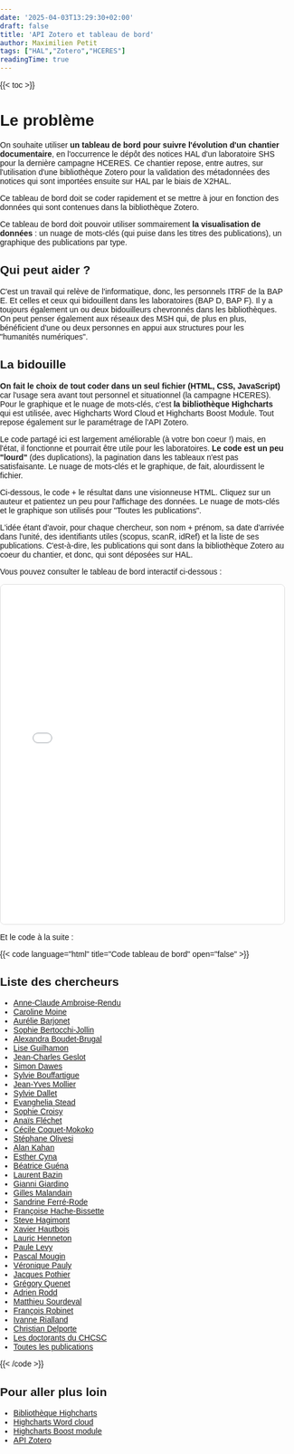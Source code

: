 ```yaml
---
date: '2025-04-03T13:29:30+02:00'
draft: false
title: 'API Zotero et tableau de bord'
author: Maximilien Petit
tags: ["HAL","Zotero","HCERES"]
readingTime: true
---
```

{{< toc >}}

# Le problème

On souhaite utiliser **un tableau de bord pour suivre l'évolution d'un chantier documentaire**, en l'occurrence le dépôt des notices HAL d'un laboratoire SHS pour la dernière campagne HCERES. Ce chantier repose, entre autres, sur l'utilisation d'une bibliothèque Zotero pour la validation des métadonnées des notices qui sont importées ensuite sur HAL par le biais de X2HAL.

Ce tableau de bord doit se coder rapidement et se mettre à jour en fonction des données qui sont contenues dans la bibliothèque Zotero.

Ce tableau de bord doit pouvoir utiliser sommairement **la visualisation de données** : un nuage de mots-clés (qui puise dans les titres des publications), un graphique des publications par type.

## Qui peut aider ?

C'est un travail qui relève de l'informatique, donc, les personnels ITRF de la BAP E. Et celles et ceux qui bidouillent dans les laboratoires (BAP D, BAP F). Il y a toujours également un ou deux bidouilleurs chevronnés dans les bibliothèques. On peut penser également aux réseaux des MSH qui, de plus en plus, bénéficient d'une ou deux personnes en appui aux structures pour les "humanités numériques".

## La bidouille

**On fait le choix de tout coder dans un seul fichier (HTML, CSS, JavaScript)** car l'usage sera avant tout personnel et situationnel (la campagne HCERES). Pour le graphique et le nuage de mots-clés, c'est **la bibliothèque Highcharts** qui est utilisée, avec Highcharts Word Cloud et Highcharts Boost Module. Tout repose également sur le paramétrage de l'API Zotero.

Le code partagé ici est largement améliorable (à votre bon coeur !) mais, en l'état, il fonctionne et pourrait être utile pour les laboratoires. **Le code est un peu "lourd"** (des duplications), la pagination dans les tableaux n'est pas satisfaisante. Le nuage de mots-clés et le graphique, de fait, alourdissent le fichier.

Ci-dessous, le code + le résultat dans une visionneuse HTML. Cliquez sur un auteur et patientez un peu pour l'affichage des données. Le nuage de mots-clés et le graphique son utilisés pour "Toutes les publications".

L'idée étant d'avoir, pour chaque chercheur, son nom + prénom, sa date d'arrivée dans l'unité, des identifiants utiles (scopus, scanR, idRef) et la liste de ses publications. C'est-à-dire, les publications qui sont dans la bibliothèque Zotero au coeur du chantier, et donc, qui sont déposées sur HAL.

Vous pouvez consulter le tableau de bord interactif ci-dessous :

<div style="border: 1px solid #ddd; border-radius: 8px; overflow: hidden;">
  <iframe src="/html/10_code_fonctionnel_tableau_de_bord_37.html" width="100%" height="600" style="border: none;"></iframe>
</div>

Et le code à la suite : 

{{< code language="html" title="Code tableau de bord" open="false" >}}
<!DOCTYPE html>
<html>
<head>
<title></title>
<style type="text/css">
  body {
    font-family: Arial, sans-serif;
    margin: 0;
    padding: 0;
  }

  h2 {
    margin-top: 20px;
    text-align: center;
  }

  ul {
    list-style-type: none;
    padding: 0;
    margin: 20px 0;
    text-align: center;
  }

  ul li {
    display: inline-block;
    margin: 0 10px;
  }

  table {
    width: 100%;
    border-collapse: collapse;
    margin-top: 20px;
  }

  th, td {
    padding: 10px;
    text-align: left;
    border-bottom: 1px solid #ddd;
  }

  th {
    background-color: #f2f2f2;
    font-weight: bold;
  }

  a {
    color: #007bff;
    text-decoration: none;
  }

  a:hover {
    text-decoration: underline;
  }

  #researcherInfoContainer {
    background-color: #f9f9f9;
    padding: 20px;
    margin-bottom: 20px;
  }

  #wordcloudContainer {
    margin-top: 20px;
    text-align: center;
  }

  #wordcloud {
    max-width: 600px;
    margin: 0 auto;
  }

  #publicationChartContainer {
    margin-top: 20px;
    text-align: center;
  }

  /* Ajouts CSS pour une meilleure ergonomie */
  #researcherInfoContainer h3 {
    margin-top: 0;
  }

  #publicationTable {
    border-collapse: collapse;
    margin-top: 20px;
  }

  #publicationTable th,
  #publicationTable td {
    padding: 10px;
    text-align: left;
    border-bottom: 1px solid #ddd;
  }

  #publicationTable th {
    background-color: #f2f2f2;
    font-weight: bold;
  }

  #publicationChartContainer {
    margin-top: 40px;
  }
</style>
<script src="https://code.highcharts.com/highcharts.js"></script>
<script src="https://code.highcharts.com/modules/wordcloud.js"></script>
<script src="https://code.highcharts.com/modules/boost.js"></script>
</head>
<body>
<!-- rest of your code -->
</body>
</html>

</style>
<script src="https://code.highcharts.com/highcharts.js"></script>
<script src="https://code.highcharts.com/modules/wordcloud.js"></script>
<script src="https://code.highcharts.com/modules/boost.js"></script>
</head>
<body>
<h2>Liste des chercheurs</h2>

<ul>
  <li><a href="#" onclick="showResearcherInfo('ambroise-rendu'); return false;">Anne-Claude Ambroise-Rendu</a></li>
  <li><a href="#" onclick="showResearcherInfo('moine'); return false;">Caroline Moine</a></li>
  <li><a href="#" onclick="showResearcherInfo('barjonet'); return false;">Aurélie Barjonet</a></li>
  <li><a href="#" onclick="showResearcherInfo('jollin'); return false;">Sophie Bertocchi-Jollin</a></li>
  <li><a href="#" onclick="showResearcherInfo('boudet'); return false;">Alexandra Boudet-Brugal</a></li>
  <li><a href="#" onclick="showResearcherInfo('guilhamon'); return false;">Lise Guilhamon</a></li>
  <li><a href="#" onclick="showResearcherInfo('geslot'); return false;">Jean-Charles Geslot</a></li>
  <li><a href="#" onclick="showResearcherInfo('dawes'); return false;">Simon Dawes</a></li>
  <li><a href="#" onclick="showResearcherInfo('bouffartigue'); return false;">Sylvie Bouffartigue</a></li>
  <li><a href="#" onclick="showResearcherInfo('mollier'); return false;">Jean-Yves Mollier</a></li>
  <li><a href="#" onclick="showResearcherInfo('dallet'); return false;">Sylvie Dallet</a></li>
  <li><a href="#" onclick="showResearcherInfo('stead'); return false;">Evanghelia Stead</a></li>
  <li><a href="#" onclick="showResearcherInfo('croisy'); return false;">Sophie Croisy</a></li>
   <li><a href="#" onclick="showResearcherInfo('flechet'); return false;">Anaïs Fléchet</a></li>
   <li><a href="#" onclick="showResearcherInfo('coquet'); return false;">Cécile Coquet-Mokoko</a></li>
   <li><a href="#" onclick="showResearcherInfo('olivesi'); return false;">Stéphane Olivesi</a></li>
   <li><a href="#" onclick="showResearcherInfo('kahan'); return false;">Alan Kahan</a></li>
   <li><a href="#" onclick="showResearcherInfo('cyna'); return false;">Esther Cyna</a></li>
   <li><a href="#" onclick="showResearcherInfo('guena'); return false;">Béatrice Guéna</a></li>
   <li><a href="#" onclick="showResearcherInfo('bazin'); return false;">Laurent Bazin</a></li>
   <li><a href="#" onclick="showResearcherInfo('giardino'); return false;">Gianni Giardino</a></li>
   <li><a href="#" onclick="showResearcherInfo('malandain'); return false;">Gilles Malandain</a></li>
   <li><a href="#" onclick="showResearcherInfo('ferre'); return false;">Sandrine Ferré-Rode</a></li>
   <li><a href="#" onclick="showResearcherInfo('hache'); return false;">Françoise Hache-Bissette</a></li>
   <li><a href="#" onclick="showResearcherInfo('hagimont'); return false;">Steve Hagimont</a></li>
   <li><a href="#" onclick="showResearcherInfo('hautbois'); return false;">Xavier Hautbois</a></li>
   <li><a href="#" onclick="showResearcherInfo('henneton'); return false;">Lauric Henneton</a></li>
   <li><a href="#" onclick="showResearcherInfo('levy'); return false;">Paule Levy</a></li>
   <li><a href="#" onclick="showResearcherInfo('mougin'); return false;">Pascal Mougin</a></li>
   <li><a href="#" onclick="showResearcherInfo('pauly'); return false;">Véronique Pauly</a></li>
   <li><a href="#" onclick="showResearcherInfo('pothier'); return false;">Jacques Pothier</a></li>
   <li><a href="#" onclick="showResearcherInfo('quenet'); return false;">Grégory Quenet </a></li>
   <li><a href="#" onclick="showResearcherInfo('rodd'); return false;">Adrien Rodd </a></li>
   <li><a href="#" onclick="showResearcherInfo('sourdeval'); return false;">Matthieu Sourdeval </a></li>
   <li><a href="#" onclick="showResearcherInfo('robinet'); return false;">François Robinet</a></li>
   <li><a href="#" onclick="showResearcherInfo('rialland'); return false;">Ivanne Rialland</a></li>
   <li><a href="#" onclick="showResearcherInfo('delporte'); return false;">Christian Delporte</a></li>
   <li><a href="#" onclick="showResearcherInfo('doc'); return false;">Les doctorants du CHCSC</a></li>
  <!-- Ajoutez autant de liens pour les chercheurs supplémentaires -->
  <li><a href="#" onclick="showAllPublications(); return false;">Toutes les publications</a></li>
</ul>

<div id="researcherInfoContainer"><!-- L'information sur les chercheurs sera affichée ici --></div>

<div id="wordcloudContainer"><!-- Le nuage de mots-clés sera affiché ici --></div>

<div id="publicationChartContainer"><!-- Le graphique des publications par type sera affiché ici --></div>

<table id="publicationTable" style="display: none;">
  <thead>
    <tr>
      <th>#</th>
      <th>Titre</th>
      <th>Auteur(s)</th>
      <th>Date</th>
    </tr>
  </thead>
  <tbody>
  </tbody>
</table>
<script>
  var researchers = {
    'ambroise-rendu': {
      userId: '5996232',
      apiKey: 'VRMvU5FwD33qp0MUPyxT9bUZ',
      collectionKey: 'VBNTR69L',
      arrivalDate: 'sept 2016',
      scopusUrl: 'https://www2-scopus-com.ezproxy.universite-paris-saclay.fr/authid/detail.uri?authorId=26665321600',
      scanrUrl: 'https://scanr.enseignementsup-recherche.gouv.fr/person/idref056736029',
      idrefUrl: 'https://www.idref.fr/056736029'
    },
    'moine': {
      userId: '5996232',
      apiKey: 'VRMvU5FwD33qp0MUPyxT9bUZ',
      collectionKey: 'A36SU8KS',
      arrivalDate: 'sept 2006',
      scopusUrl: 'https://www2-scopus-com.ezproxy.universite-paris-saclay.fr/authid/detail.uri?authorId=26536457700',
      scanrUrl: 'https://scanr.enseignementsup-recherche.gouv.fr/person/idref08775116X',
      idrefUrl: 'https://www.idref.fr/08775116X'
    },
    'barjonet': {
      userId: '5996232',
      apiKey: 'VRMvU5FwD33qp0MUPyxT9bUZ',
      collectionKey: '3A9SYXVH',
      arrivalDate: 'sept 2008',
      scopusUrl: 'https://www2-scopus-com.ezproxy.universite-paris-saclay.fr/authid/detail.uri?authorId=52963171600',
      scanrUrl: 'https://scanr.enseignementsup-recherche.gouv.fr/person/idref111587042',
      idrefUrl: 'https://www.idref.fr/111587042'
    },
	'jollin': {
      userId: '5996232',
      apiKey: 'VRMvU5FwD33qp0MUPyxT9bUZ',
      collectionKey: '5Z7CRV9E',
      arrivalDate: 'sept 2007',
      scopusUrl: 'https://www2-scopus-com.ezproxy.universite-paris-saclay.fr/authid/detail.uri?authorId=57189004468',
      scanrUrl: 'https://scanr.enseignementsup-recherche.gouv.fr/person/idref055391001',
      idrefUrl: 'https://www.idref.fr/055391001'
    },
    'boudet': {
      userId: '5996232',
      apiKey: 'VRMvU5FwD33qp0MUPyxT9bUZ',
      collectionKey: 'MBCBNNBK',
      arrivalDate: 'fév 2013',
      scopusUrl: 'https://www2-scopus-com.ezproxy.universite-paris-saclay.fr/authid/detail.uri?authorId=57346200300&origin=recordPage',
      scanrUrl: 'https://scanr.enseignementsup-recherche.gouv.fr/person/idref099069016',
      idrefUrl: 'https://www.idref.fr/099069016'
    },
    'guilhamon': {
      userId: '5996232',
      apiKey: 'VRMvU5FwD33qp0MUPyxT9bUZ',
      collectionKey: 'CP4ID5PH',
      arrivalDate: 'fév 2013',
      scopusUrl: 'https://www2-scopus-com.ezproxy.universite-paris-saclay.fr/authid/detail.uri?authorId=57204576181&origin=recordPage',
      scanrUrl: 'https://scanr.enseignementsup-recherche.gouv.fr/person/idref119706105',
      idrefUrl: 'https://www.idref.fr/119706105'
    },
    'geslot': {
      userId: '5996232',
      apiKey: 'VRMvU5FwD33qp0MUPyxT9bUZ',
      collectionKey: 'ABZLT2WW',
      arrivalDate: 'sept 2013',
      scopusUrl: 'https://www2-scopus-com.ezproxy.universite-paris-saclay.fr/authid/detail.uri?authorId=37080651600',
      scanrUrl: 'https://scanr.enseignementsup-recherche.gouv.fr/person/idref078786827',
      idrefUrl: 'https://www.idref.fr/078786827'
    },
    'dawes': {
      userId: '5996232',
      apiKey: 'VRMvU5FwD33qp0MUPyxT9bUZ',
      collectionKey: 'Y7SKJBT9',
      arrivalDate: 'sept 2016',
      scopusUrl: 'https://www2-scopus-com.ezproxy.universite-paris-saclay.fr/authid/detail.uri?authorId=37661269400',
      scanrUrl: 'https://scanr.enseignementsup-recherche.gouv.fr/person/idref220246416',
      idrefUrl: 'https://www.idref.fr/220246416'
    },
    'bouffartigue': {
      userId: '5996232',
      apiKey: 'VRMvU5FwD33qp0MUPyxT9bUZ',
      collectionKey: 'CEK68ANV',
      arrivalDate: 'sept 2015',
      scopusUrl: 'https://www2-scopus-com.ezproxy.universite-paris-saclay.fr/authid/detail.uri?authorId=57170860700&origin=recordPage',
      scanrUrl: 'https://scanr.enseignementsup-recherche.gouv.fr/person/idref059581980',
      idrefUrl: 'https://www.idref.fr/059581980'
    },
    'mollier': {
      userId: '5996232',
      apiKey: 'VRMvU5FwD33qp0MUPyxT9bUZ',
      collectionKey: '3SE7MHIR',
      arrivalDate: '1992',
      scopusUrl: 'https://www2-scopus-com.ezproxy.universite-paris-saclay.fr/authid/detail.uri?authorId=26034079700',
      scanrUrl: 'https://scanr.enseignementsup-recherche.gouv.fr/person/idref027033732',
      idrefUrl: 'https://www.idref.fr/027033732'
    },
    'dallet': {
      userId: '5996232',
      apiKey: 'VRMvU5FwD33qp0MUPyxT9bUZ',
      collectionKey: 'WB7DGG5C',
      arrivalDate: 'sept 2006',
      scopusUrl: 'https://www2-scopus-com.ezproxy.universite-paris-saclay.fr/authid/detail.uri?authorId=55458449300',
      scanrUrl: 'https://scanr.enseignementsup-recherche.gouv.fr/person/idref028295250',
      idrefUrl: 'https://www.idref.fr/028295250'
    },
    'stead': {
      userId: '5996232',
      apiKey: 'VRMvU5FwD33qp0MUPyxT9bUZ',
      collectionKey: '3PMM4DH3',
      arrivalDate: 'sept 2010',
      scopusUrl: 'https://www2-scopus-com.ezproxy.universite-paris-saclay.fr/authid/detail.uri?authorId=28168057900',
      scanrUrl: 'https://scanr.enseignementsup-recherche.gouv.fr/person/idref060786450',
      idrefUrl: 'https://www.idref.fr/060786450'
    },
    'croisy': {
      userId: '5996232',
      apiKey: 'VRMvU5FwD33qp0MUPyxT9bUZ',
      collectionKey: '474DZQUE',
      arrivalDate: 'fév 2013',
      scopusUrl: 'https://www2-scopus-com.ezproxy.universite-paris-saclay.fr/authid/detail.uri?authorId=55303832900',
      scanrUrl: 'https://scanr.enseignementsup-recherche.gouv.fr/person/idref176586741',
      idrefUrl: 'https://www.idref.fr/176586741'
    },
    'flechet': {
      userId: '5996232',
      apiKey: 'VRMvU5FwD33qp0MUPyxT9bUZ',
      collectionKey: 'B9JDFTKP',
      arrivalDate: 'sept 2010',
      scopusUrl: 'https://www2-scopus-com.ezproxy.universite-paris-saclay.fr/authid/detail.uri?authorId=56330152900',
      scanrUrl: 'https://scanr.enseignementsup-recherche.gouv.fr/person/idref084278390',
      idrefUrl: 'https://www.idref.fr/084278390'
    },
    'coquet': {
      userId: '5996232',
      apiKey: 'VRMvU5FwD33qp0MUPyxT9bUZ',
      collectionKey: '3E2BNAS3',
      arrivalDate: 'sept 2019',
      scopusUrl: 'https://www2-scopus-com.ezproxy.universite-paris-saclay.fr/authid/detail.uri?authorId=57189262943',
      scanrUrl: 'https://scanr.enseignementsup-recherche.gouv.fr/person/idref050729772',
      idrefUrl: 'https://www.idref.fr/050729772'
    },
    'olivesi': {
      userId: '5996232',
      apiKey: 'VRMvU5FwD33qp0MUPyxT9bUZ',
      collectionKey: 'L8XQRBJH',
      arrivalDate: 'oct 2015',
      scopusUrl: 'https://www2-scopus-com.ezproxy.universite-paris-saclay.fr/authid/detail.uri?authorId=26655991800',
      scanrUrl: 'https://scanr.enseignementsup-recherche.gouv.fr/person/idref035701854',
      idrefUrl: 'https://www.idref.fr/035701854#'
    },
    'kahan': {
      userId: '5996232',
      apiKey: 'VRMvU5FwD33qp0MUPyxT9bUZ',
      collectionKey: '62NXYUGN',
      arrivalDate: 'février 2013',
      scopusUrl: 'https://www-scopus-com.ezproxy.universite-paris-saclay.fr/authid/detail.uri?authorId=55100055900',
      scanrUrl: 'https://scanr.enseignementsup-recherche.gouv.fr/person/idref032503822',
      idrefUrl: 'https://www.idref.fr/032503822'
    },
    'cyna': {
      userId: '5996232',
      apiKey: 'VRMvU5FwD33qp0MUPyxT9bUZ',
      collectionKey: 'WYR9Z3BE',
      arrivalDate: 'sept 2022',
      scopusUrl: 'https://www2-scopus-com.ezproxy.universite-paris-saclay.fr/authid/detail.uri?authorId=57205657174',
      scanrUrl: 'https://scanr.enseignementsup-recherche.gouv.fr/person/idref255092431',
      idrefUrl: 'https://www.idref.fr/255092431'
    },
    'guena': {
      userId: '5996232',
      apiKey: 'VRMvU5FwD33qp0MUPyxT9bUZ',
      collectionKey: 'X9Z6QPA8',
      arrivalDate: 'sept 2018',
      scopusUrl: '',
      scanrUrl: '',
      idrefUrl: ''
    },
    'bazin': {
      userId: '5996232',
      apiKey: 'VRMvU5FwD33qp0MUPyxT9bUZ',
      collectionKey: 'R32DNC7C',
      arrivalDate: 'oct 2016',
      scopusUrl: '',
      scanrUrl: '',
      idrefUrl: ''
    },
    'giardino': {
      userId: '5996232',
      apiKey: 'VRMvU5FwD33qp0MUPyxT9bUZ',
      collectionKey: '9YKHSE6X',
      arrivalDate: 'janv 2006',
      scopusUrl: '',
      scanrUrl: 'https://scanr.enseignementsup-recherche.gouv.fr/person/idref068720416',
      idrefUrl: 'https://www.idref.fr/068720416'
    },
    'malandain': {
      userId: '5996232',
      apiKey: 'VRMvU5FwD33qp0MUPyxT9bUZ',
      collectionKey: 'SIFQ3EZ3',
      arrivalDate: 'sept 2021',
      scopusUrl: 'https://www2-scopus-com.ezproxy.universite-paris-saclay.fr/authid/detail.uri?authorId=38261620200',
      scanrUrl: 'https://scanr.enseignementsup-recherche.gouv.fr/person/idref094994005',
      idrefUrl: 'https://www.idref.fr/094994005'
    },
    'ferre': {
      userId: '5996232',
      apiKey: 'VRMvU5FwD33qp0MUPyxT9bUZ',
      collectionKey: '3RUZFJYF',
      arrivalDate: 'juin 2012',
      scopusUrl: 'https://www2-scopus-com.ezproxy.universite-paris-saclay.fr/authid/detail.uri?authorId=56184514100',
      scanrUrl: 'https://scanr.enseignementsup-recherche.gouv.fr/person/idref135612438',
      idrefUrl: 'https://www.idref.fr/135612438'
    },
    'hache': {
      userId: '5996232',
      apiKey: 'VRMvU5FwD33qp0MUPyxT9bUZ',
      collectionKey: '65MLPE7C',
      arrivalDate: 'janv 2006',
      scopusUrl: 'https://www2-scopus-com.ezproxy.universite-paris-saclay.fr/authid/detail.uri?authorId=36453808800',
      scanrUrl: 'https://scanr.enseignementsup-recherche.gouv.fr/person/idref113369573',
      idrefUrl: 'https://www.idref.fr/113369573'
    },
    'hagimont': {
      userId: '5996232',
      apiKey: 'VRMvU5FwD33qp0MUPyxT9bUZ',
      collectionKey: 'K2L8FUSX',
      arrivalDate: 'sept 2019',
      scopusUrl: 'https://www2-scopus-com.ezproxy.universite-paris-saclay.fr/authid/detail.uri?authorId=57170863800',
      scanrUrl: 'https://scanr.enseignementsup-recherche.gouv.fr/person/idref224151614',
      idrefUrl: 'https://www.idref.fr/224151614'
    },
    'hautbois': {
      userId: '5996232',
      apiKey: 'VRMvU5FwD33qp0MUPyxT9bUZ',
      collectionKey: 'FE8JU9X4',
      arrivalDate: 'janv 2009',
      scopusUrl: 'https://www2-scopus-com.ezproxy.universite-paris-saclay.fr/authid/detail.uri?authorId=36166925000',
      scanrUrl: 'https://scanr.enseignementsup-recherche.gouv.fr/person/idref069045070',
      idrefUrl: 'https://www.idref.fr/069045070'
    },
    'henneton': {
      userId: '5996232',
      apiKey: 'VRMvU5FwD33qp0MUPyxT9bUZ',
      collectionKey: 'QJR79XZR',
      arrivalDate: 'sept 2022',
      scopusUrl: 'https://www2-scopus-com.ezproxy.universite-paris-saclay.fr/authid/detail.uri?authorId=37114378600',
      scanrUrl: 'https://scanr.enseignementsup-recherche.gouv.fr/person/idref078718902',
      idrefUrl: 'https://www.idref.fr/078718902'
    },
    'levy': {
      userId: '5996232',
      apiKey: 'VRMvU5FwD33qp0MUPyxT9bUZ',
      collectionKey: 'H4MFSSV9',
      arrivalDate: 'sept 1994',
      scopusUrl: 'https://www2-scopus-com.ezproxy.universite-paris-saclay.fr/authid/detail.uri?authorId=56225587600',
      scanrUrl: 'https://scanr.enseignementsup-recherche.gouv.fr/person/idref074694995',
      idrefUrl: 'https://www.idref.fr/074694995'
    },
    'mougin': {
      userId: '5996232',
      apiKey: 'VRMvU5FwD33qp0MUPyxT9bUZ',
      collectionKey: 'JHXTUGWN',
      arrivalDate: 'sept 2020',
      scopusUrl: 'https://www2-scopus-com.ezproxy.universite-paris-saclay.fr/authid/detail.uri?authorId=57908784900',
      scanrUrl: '',
      idrefUrl: ''
    },
    'pauly': {
      userId: '5996232',
      apiKey: 'VRMvU5FwD33qp0MUPyxT9bUZ',
      collectionKey: 'HE22VCFF',
      arrivalDate: 'sept 1998',
      scopusUrl: '',
      scanrUrl: '',
      idrefUrl: ''
    },
    'pothier': {
      userId: '5996232',
      apiKey: 'VRMvU5FwD33qp0MUPyxT9bUZ',
      collectionKey: '9LGSUERH',
      arrivalDate: 'février 1996',
      scopusUrl: 'https://www2-scopus-com.ezproxy.universite-paris-saclay.fr/authid/detail.uri?authorId=57031606600',
      scanrUrl: 'https://scanr.enseignementsup-recherche.gouv.fr/person/idref085708801',
      idrefUrl: 'https://www.idref.fr/085708801'
    },
    'quenet': {
      userId: '5996232',
      apiKey: 'VRMvU5FwD33qp0MUPyxT9bUZ',
      collectionKey: 'XY9C23BL',
      arrivalDate: 'sept 2012',
      scopusUrl: 'https://www2-scopus-com.ezproxy.universite-paris-saclay.fr/authid/detail.uri?authorId=6508124393',
      scanrUrl: 'https://scanr.enseignementsup-recherche.gouv.fr/person/idref059444487',
      idrefUrl: 'https://www.idref.fr/059444487'
    },
    'rodd': {
      userId: '5996232',
      apiKey: 'VRMvU5FwD33qp0MUPyxT9bUZ',
      collectionKey: '2R4B5KGH',
      arrivalDate: 'février 2013',
      scopusUrl: 'https://www2-scopus-com.ezproxy.universite-paris-saclay.fr/authid/detail.uri?authorId=57191869300',
      scanrUrl: 'https://scanr.enseignementsup-recherche.gouv.fr/person/idref15230214X',
      idrefUrl: 'https://www.idref.fr/15230214X'
    },
    'sourdeval': {
      userId: '5996232',
      apiKey: 'VRMvU5FwD33qp0MUPyxT9bUZ',
      collectionKey: '93XGDS8T',
      arrivalDate: 'sept 2007',
      scopusUrl: 'https://www2-scopus-com.ezproxy.universite-paris-saclay.fr/authid/detail.uri?authorId=8592497700',
      scanrUrl: 'https://scanr.enseignementsup-recherche.gouv.fr/person/idref118656716',
      idrefUrl: 'https://www.idref.fr/118656716'
    },
    'robinet': {
      userId: '5996232',
      apiKey: 'VRMvU5FwD33qp0MUPyxT9bUZ',
      collectionKey: 'PEU8K333',
      arrivalDate: 'sept 2013',
      scopusUrl: 'https://www2-scopus-com.ezproxy.universite-paris-saclay.fr/authid/detail.uri?authorId=55831292700',
      scanrUrl: 'https://scanr.enseignementsup-recherche.gouv.fr/person/idref176478663',
      idrefUrl: 'https://www.idref.fr/176478663'
    },
    'rialland': {
      userId: '5996232',
      apiKey: 'VRMvU5FwD33qp0MUPyxT9bUZ',
      collectionKey: '5G2VCIIS',
      arrivalDate: 'sept 2016',
      scopusUrl: 'https://www2-scopus-com.ezproxy.universite-paris-saclay.fr/authid/detail.uri?authorId=56047650900',
      scanrUrl: 'https://scanr.enseignementsup-recherche.gouv.fr/person/idref127126228',
      idrefUrl: 'https://www.idref.fr/127126228'
    },
    'delporte': {
      userId: '5996232',
      apiKey: 'VRMvU5FwD33qp0MUPyxT9bUZ',
      collectionKey: '5N265FGE',
      arrivalDate: 'janvier 2006',
      scopusUrl: 'https://www2-scopus-com.ezproxy.universite-paris-saclay.fr/authid/detail.uri?authorId=26656499500',
      scanrUrl: 'https://scanr.enseignementsup-recherche.gouv.fr/person/idref032103875',
      idrefUrl: 'https://www.idref.fr/032103875'
    },
    'doc': {
      userId: '5996232',
      apiKey: 'VRMvU5FwD33qp0MUPyxT9bUZ',
      collectionKey: 'LPJ29TYR',
    }
    // Ajoutez les chercheurs supplémentaires avec leurs informations
  };

  var allPublications = [];

 function showResearcherInfo(researcherKey) {
    var researcher = researchers[researcherKey];
    var researcherInfoContainer = document.querySelector('#researcherInfoContainer');
    researcherInfoContainer.innerHTML = '';

    var researcherInfo = document.createElement('div');
    researcherInfo.innerHTML = '<h3>' + researcherKey.charAt(0).toUpperCase() + researcherKey.slice(1) + '</h3>' +
      '<p>Date d\'arrivée dans l\'unité: ' + researcher.arrivalDate + '</p>' +
      '<p>SCOPUS: <a href="' + researcher.scopusUrl + '" target="_blank">' + researcher.scopusUrl + '</a></p>' +
      '<p>scanR: <a href="' + researcher.scanrUrl + '" target="_blank">' + researcher.scanrUrl + '</a></p>' +
      '<p>idRef: <a href="' + researcher.idrefUrl + '" target="_blank">' + researcher.idrefUrl + '</a></p>';

    researcherInfoContainer.appendChild(researcherInfo);

    var publicationTable = document.querySelector('#publicationTable');
    publicationTable.style.display = 'table';

    getResearcherPublications(researcherKey)
      .then(function(researcherPublications) {
        populatePublicationTable(researcherPublications);

        var wordcloudContainer = document.querySelector('#wordcloudContainer');
        wordcloudContainer.innerHTML = '';

        var publicationChartContainer = document.querySelector('#publicationChartContainer');
        publicationChartContainer.innerHTML = '';
      })
      .catch(function(error) {
        console.log('Une erreur est survenue:', error);
      });
  }

  function showAllPublications() {
    var allPublicationsTable = document.querySelector('#publicationTable');
    allPublicationsTable.style.display = 'table';

    var researcherInfoContainer = document.querySelector('#researcherInfoContainer');
    researcherInfoContainer.innerHTML = '';

    var wordcloudContainer = document.querySelector('#wordcloudContainer');
    wordcloudContainer.innerHTML = '';

    var publicationChartContainer = document.querySelector('#publicationChartContainer');
    publicationChartContainer.innerHTML = '';

    getPublicationsForAllResearchers()
      .then(function(publications) {
        allPublications = publications;
        populatePublicationTable(allPublications);

        var wordcloudTitle = document.createElement('h3');
        wordcloudTitle.textContent = 'Nuage de mots-clés';

        var wordcloudDiv = document.createElement('div');
        wordcloudDiv.id = 'wordcloud';

        wordcloudContainer.appendChild(wordcloudTitle);
        wordcloudContainer.appendChild(wordcloudDiv);

        generateWordCloud(allPublications);
        generatePublicationChart(allPublications);
      })
      .catch(function(error) {
        console.log('Une erreur est survenue:', error);
      });
  }

  function getResearcherPublications(researcherKey) {
  var researcher = researchers[researcherKey];
  var publications = [];
  var limit = 100; // Limite par requête
  var start = 0; // Point de départ pour la pagination

  function fetchBatch() {
    var apiUrl = `https://api.zotero.org/users/${researcher.userId}/collections/${researcher.collectionKey}/items?format=json&limit=${limit}&start=${start}&key=${researcher.apiKey}`;

    return fetch(apiUrl)
      .then(function(response) {
        // Extraction du nombre total de résultats à partir de l'en-tête 'Total-Results'
        var totalResults = parseInt(response.headers.get('Total-Results'), 10);
        start += limit;
        return response.json().then(data => ({ data, totalResults })); // Passer les données et totalResults
      })
      .then(function({ data, totalResults }) {
        publications = publications.concat(data);
        if (start < totalResults) {
          return fetchBatch(); // Récupérer le prochain lot de données
        } else {
          return publications; // Toutes les données ont été récupérées
        }
      });
  }

  return fetchBatch().catch(function(error) {
    console.log('Une erreur est survenue:', error);
    return publications;
  });
}




  function getPublicationsForAllResearchers() {
    var researcherPromises = Object.keys(researchers).map(function(researcherKey) {
      return getResearcherPublications(researcherKey);
    });

    return Promise.all(researcherPromises)
      .then(function(publicationsArray) {
        var allPublications = [];
        publicationsArray.forEach(function(publications) {
          allPublications = allPublications.concat(publications);
        });
        return allPublications;
      })
      .catch(function(error) {
        console.log('Une erreur est survenue:', error);
        return [];
      });
  }

  function populatePublicationTable(publications) {
    var tableBody = document.querySelector('#publicationTable tbody');
    tableBody.innerHTML = '';

    var filledRowCount = 0; // Initialisation du compteur de lignes remplies

publications.forEach(function(publication, index) {
  var title = publication.data.title ? publication.data.title : '';
  var authors = publication.data.creators ? publication.data.creators.map(function(creator) {
    return creator.firstName + ' ' + creator.lastName;
  }).join(', ') : '';
  var date = publication.data.date ? publication.data.date : '';

  // Ignore les lignes avec des données vides
  if (title !== '' && authors !== '' && date !== '') {
    filledRowCount++; // Incrémenter le compteur de lignes remplies
    var row = document.createElement('tr');
    var numberCell = document.createElement('td');
    var titleCell = document.createElement('td');
    var authorsCell = document.createElement('td');
    var dateCell = document.createElement('td');

    numberCell.textContent = filledRowCount; // Utiliser le compteur de lignes remplies pour le numéro de la ligne
    titleCell.textContent = title;
    authorsCell.textContent = authors;
    dateCell.textContent = date;

    row.appendChild(numberCell);
    row.appendChild(titleCell);
    row.appendChild(authorsCell);
    row.appendChild(dateCell);

    tableBody.appendChild(row);
  }
});

  }


   function generateWordCloud(publications) {
  var wordData = {};

  // Liste des mots à exclure étendue pour inclure également les mots très courts et courants qui n'apportent pas de valeur significative au nuage de mots
  var excludedWords = ['de', 'siècle', 'dune', 'dun', 'cr', 'et', 'du', 'der', 'au', 'le', 'les', 'la', 'un', 'une', 'in', 'en', 'the', 'and', 'dans', '?', 'of', 'des', 'à', 'est', 'ou', 'von', '(dir.)', 'compte-rendu', 'und', 'die', 'sur', 'pour', ':', 'a', '"', ',', '.', ';', '!', '-', '(', ')', '[', ']', '{', '}', '=', '+', '#', '*', '/', '|', '\\', '"', "'", '`', '“', '”', '‘', '’'];

  publications.forEach(function(publication) {
    var title = publication.data.title ? publication.data.title : '';
    // Suppression de tous les caractères spéciaux, y compris les guillemets et conversion en minuscules
    var words = title.replace(/[^a-zA-Z0-9éèêëàâäôöûüçîïÉÈÊËÀÂÄÔÖÛÜÇÎÏ\s]/g, "").toLowerCase().split(/\s+/);

    words.forEach(function(word) {
      if (!excludedWords.includes(word) && word.length > 1) { // Exclut également les mots d'un seul caractère
        wordData[word] = (wordData[word] || 0) + 1;
      }
    });
  });

  var wordcloudData = Object.keys(wordData).map(function(word) {
    return { name: word, weight: wordData[word] };
  }).sort(function(a, b) {
    return b.weight - a.weight;
  }).slice(0, 25); // Sélection des 25 mots les plus fréquents

  Highcharts.chart('wordcloud', {
    series: [{
      type: 'wordcloud',
      data: wordcloudData,
      name: 'Occurrences'
    }],
    title: { text: '' },
    credits: { enabled: false }
  });
}




  function generatePublicationChart(publications) {
    var publicationTypes = {};

    publications.forEach(function(publication) {
      var type = publication.data.itemType ? publication.data.itemType : 'Autre';

      if (publicationTypes[type]) {
        publicationTypes[type]++;
      } else {
        publicationTypes[type] = 1;
      }
    });

    var chartData = Object.keys(publicationTypes).map(function(type) {
      return {
        name: type,
        y: publicationTypes[type]
      };
    });

    Highcharts.chart('publicationChartContainer', {
      chart: {
        type: 'column'
      },
      title: {
        text: 'Les publications par type'
      },
      xAxis: {
        type: 'category'
      },
      yAxis: {
        title: {
          text: 'Nombre de publications'
        }
      },
      series: [{
        name: 'Nombre de publications',
        data: chartData
      }],
      credits: {
        enabled: false
      }
    });
  }
</script>
</body>
</html>

{{< /code >}}

## Pour aller plus loin

* <a href="https://www.highcharts.com/integrations/javascript/?gad_source=1&gclid=CjwKCAjw47i_BhBTEiwAaJfPpgZI3HXrWjQkeu36H-l7Fo3ABLB2kIeGBqPNmh7SiTi0kUpCvbF0LBoCOEIQAvD_BwE" target="_blank">Bibliothèque Highcharts</a>
* <a href="https://www.highcharts.com/demo/highcharts/wordcloud?_gl=1*sst7yi*_up*MQ..*_gs*MQ..&gclid=CjwKCAjw47i_BhBTEiwAaJfPpgZI3HXrWjQkeu36H-l7Fo3ABLB2kIeGBqPNmh7SiTi0kUpCvbF0LBoCOEIQAvD_BwE" target="_blank">Highcharts Word cloud</a>
* <a href="https://www.highcharts.com/docs/advanced-chart-features/boost-module?_gl=1*1ijtyjn*_up*MQ..*_gs*MQ..&gclid=CjwKCAjw47i_BhBTEiwAaJfPpgZI3HXrWjQkeu36H-l7Fo3ABLB2kIeGBqPNmh7SiTi0kUpCvbF0LBoCOEIQAvD_BwE" target="_blank">Highcharts Boost module</a>
* <a href="https://www.zotero.org/support/dev/web_api/v3/start" target="_blank">API Zotero</a>